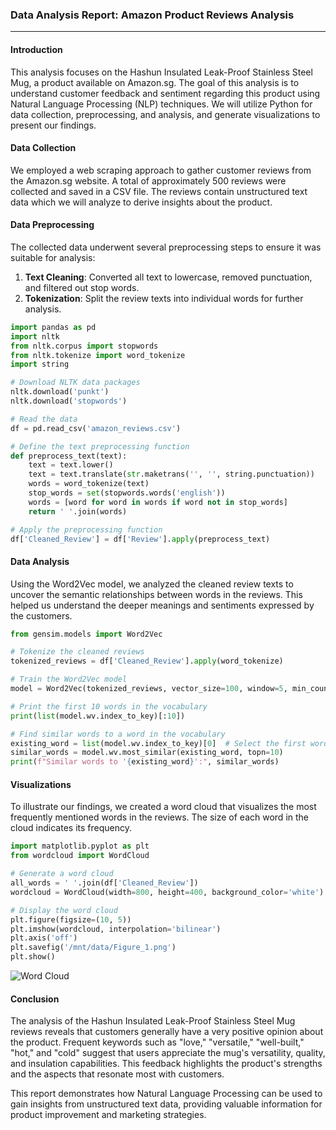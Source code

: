### Data Analysis Report: Amazon Product Reviews Analysis

---

#### Introduction

This analysis focuses on the Hashun Insulated Leak-Proof Stainless Steel Mug, a product available on Amazon.sg. The goal of this analysis is to understand customer feedback and sentiment regarding this product using Natural Language Processing (NLP) techniques. We will utilize Python for data collection, preprocessing, and analysis, and generate visualizations to present our findings.

#### Data Collection

We employed a web scraping approach to gather customer reviews from the Amazon.sg website. A total of approximately 500 reviews were collected and saved in a CSV file. The reviews contain unstructured text data which we will analyze to derive insights about the product.

#### Data Preprocessing

The collected data underwent several preprocessing steps to ensure it was suitable for analysis:

1. **Text Cleaning**: Converted all text to lowercase, removed punctuation, and filtered out stop words.
2. **Tokenization**: Split the review texts into individual words for further analysis.

```python
import pandas as pd
import nltk
from nltk.corpus import stopwords
from nltk.tokenize import word_tokenize
import string

# Download NLTK data packages
nltk.download('punkt')
nltk.download('stopwords')

# Read the data
df = pd.read_csv('amazon_reviews.csv')

# Define the text preprocessing function
def preprocess_text(text):
    text = text.lower()
    text = text.translate(str.maketrans('', '', string.punctuation))
    words = word_tokenize(text)
    stop_words = set(stopwords.words('english'))
    words = [word for word in words if word not in stop_words]
    return ' '.join(words)

# Apply the preprocessing function
df['Cleaned_Review'] = df['Review'].apply(preprocess_text)
```

#### Data Analysis

Using the Word2Vec model, we analyzed the cleaned review texts to uncover the semantic relationships between words in the reviews. This helped us understand the deeper meanings and sentiments expressed by the customers.

```python
from gensim.models import Word2Vec

# Tokenize the cleaned reviews
tokenized_reviews = df['Cleaned_Review'].apply(word_tokenize)

# Train the Word2Vec model
model = Word2Vec(tokenized_reviews, vector_size=100, window=5, min_count=2, workers=4)

# Print the first 10 words in the vocabulary
print(list(model.wv.index_to_key)[:10])

# Find similar words to a word in the vocabulary
existing_word = list(model.wv.index_to_key)[0]  # Select the first word in the vocabulary
similar_words = model.wv.most_similar(existing_word, topn=10)
print(f"Similar words to '{existing_word}':", similar_words)
```

#### Visualizations

To illustrate our findings, we created a word cloud that visualizes the most frequently mentioned words in the reviews. The size of each word in the cloud indicates its frequency.

```python
import matplotlib.pyplot as plt
from wordcloud import WordCloud

# Generate a word cloud
all_words = ' '.join(df['Cleaned_Review'])
wordcloud = WordCloud(width=800, height=400, background_color='white').generate(all_words)

# Display the word cloud
plt.figure(figsize=(10, 5))
plt.imshow(wordcloud, interpolation='bilinear')
plt.axis('off')
plt.savefig('/mnt/data/Figure_1.png')
plt.show()
```

![Word Cloud](mnt/data/Figure_1.png)

#### Conclusion

The analysis of the Hashun Insulated Leak-Proof Stainless Steel Mug reviews reveals that customers generally have a very positive opinion about the product. Frequent keywords such as "love," "versatile," "well-built," "hot," and "cold" suggest that users appreciate the mug's versatility, quality, and insulation capabilities. This feedback highlights the product's strengths and the aspects that resonate most with customers.

This report demonstrates how Natural Language Processing can be used to gain insights from unstructured text data, providing valuable information for product improvement and marketing strategies.
